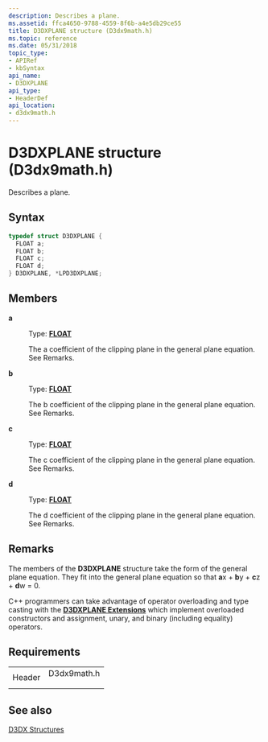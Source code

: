 ```yaml
---
description: Describes a plane.
ms.assetid: ffca4650-9788-4559-8f6b-a4e5db29ce55
title: D3DXPLANE structure (D3dx9math.h)
ms.topic: reference
ms.date: 05/31/2018
topic_type: 
- APIRef
- kbSyntax
api_name: 
- D3DXPLANE
api_type: 
- HeaderDef
api_location: 
- d3dx9math.h
---
```


# D3DXPLANE structure (D3dx9math.h)

Describes a plane.

## Syntax


```C++
typedef struct D3DXPLANE {
  FLOAT a;
  FLOAT b;
  FLOAT c;
  FLOAT d;
} D3DXPLANE, *LPD3DXPLANE;
```



## Members

<dl> <dt>

**a**
</dt> <dd>

Type: **[**FLOAT**](../winprog/windows-data-types.md)**

</dd> <dd>

The a coefficient of the clipping plane in the general plane equation. See Remarks.

</dd> <dt>

**b**
</dt> <dd>

Type: **[**FLOAT**](../winprog/windows-data-types.md)**

</dd> <dd>

The b coefficient of the clipping plane in the general plane equation. See Remarks.

</dd> <dt>

**c**
</dt> <dd>

Type: **[**FLOAT**](../winprog/windows-data-types.md)**

</dd> <dd>

The c coefficient of the clipping plane in the general plane equation. See Remarks.

</dd> <dt>

**d**
</dt> <dd>

Type: **[**FLOAT**](../winprog/windows-data-types.md)**

</dd> <dd>

The d coefficient of the clipping plane in the general plane equation. See Remarks.

</dd> </dl>

## Remarks

The members of the **D3DXPLANE** structure take the form of the general plane equation. They fit into the general plane equation so that **a**x + **b**y + **c**z + **d**w = 0.

C++ programmers can take advantage of operator overloading and type casting with the [**D3DXPLANE Extensions**](d3dxplane-extensions.md) which implement overloaded constructors and assignment, unary, and binary (including equality) operators.

## Requirements



|                   |                                                                                        |
|-------------------|----------------------------------------------------------------------------------------|
| Header<br/> | <dl> <dt>D3dx9math.h</dt> </dl> |



## See also

<dl> <dt>

[D3DX Structures](dx9-graphics-reference-d3dx-structures.md)
</dt> </dl>

 

 
